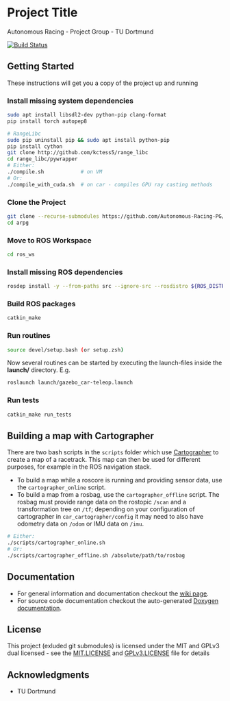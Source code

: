 # Project Title

Autonomous Racing - Project Group - TU Dortmund

[![Build Status](https://travis-ci.com/Autonomous-Racing-PG/ros.package.svg?branch=master)](https://travis-ci.com/Autonomous-Racing-PG/ros.package)

## Getting Started

These instructions will get you a copy of the project up and running

### Install missing system dependencies
```bash
sudo apt install libsdl2-dev python-pip clang-format
pip install torch autopep8

# RangeLibc
sudo pip uninstall pip && sudo apt install python-pip
pip install cython
git clone http://github.com/kctess5/range_libc
cd range_libc/pywrapper
# Either:
./compile.sh            # on VM
# Or:
./compile_with_cuda.sh  # on car - compiles GPU ray casting methods
```

### Clone the Project

```bash
git clone --recurse-submodules https://github.com/Autonomous-Racing-PG/ros.package.git arpg
cd arpg
```

### Move to ROS Workspace

```bash
cd ros_ws
```

### Install missing ROS dependencies
```bash
rosdep install -y --from-paths src --ignore-src --rosdistro ${ROS_DISTRO}
```

### Build ROS packages

```bash
catkin_make
```

### Run routines

```bash
source devel/setup.bash (or setup.zsh)
```

Now several routines can be started by executing the launch-files inside the **launch/** directory. E.g.

```bash
roslaunch launch/gazebo_car-teleop.launch
```

### Run tests

```bash
catkin_make run_tests
```

## Building a map with Cartographer

There are two bash scripts in the `scripts` folder which use [Cartographer](https://github.com/googlecartographer/cartographer_ros) to create a map of a racetrack. This map can then be used for different purposes, for example in the ROS navigation stack.

* To build a map while a roscore is running and providing sensor data, use the `cartographer_online` script.
* To build a map from a rosbag, use the `cartographer_offline` script. The rosbag must provide range data on the rostopic `/scan` and a transformation tree on `/tf`; depending on your configuration of cartographer in `car_cartographer/config` it may need to also have odometry data on `/odom` or IMU data on `/imu`.

```bash
# Either:
./scripts/cartographer_online.sh
# Or:
./scripts/cartographer_offline.sh /absolute/path/to/rosbag
```

## Documentation

* For general information and documentation checkout the [wiki page](https://github.com/Autonomous-Racing-PG/ros.package/wiki).
* For source code documentation checkout the auto-generated [Doxygen documentation](https://autonomous-racing-pg.github.io/ros.package/html/index.html).

## License

This project (exluded git submodules) is licensed under the MIT and GPLv3 dual licensed - see the [MIT.LICENSE](MIT.LICENSE) and [GPLv3.LICENSE](GPLv3.LICENSE) file for details

## Acknowledgments

* TU Dortmund


